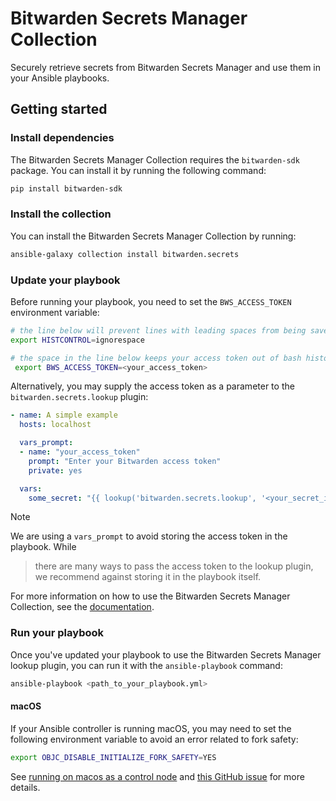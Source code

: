 # Bitwarden Secrets Manager Collection

Securely retrieve secrets from Bitwarden Secrets Manager and use them in your Ansible playbooks.

## Getting started

### Install dependencies

The Bitwarden Secrets Manager Collection requires the `bitwarden-sdk` package. You can install it by
running the following command:

```bash
pip install bitwarden-sdk
```

### Install the collection

You can install the Bitwarden Secrets Manager Collection by running:

```bash
ansible-galaxy collection install bitwarden.secrets
```

### Update your playbook

Before running your playbook, you need to set the `BWS_ACCESS_TOKEN` environment variable:

```bash
# the line below will prevent lines with leading spaces from being saved to bash history
export HISTCONTROL=ignorespace

# the space in the line below keeps your access token out of bash history
 export BWS_ACCESS_TOKEN=<your_access_token>
```

Alternatively, you may supply the access token as a parameter to the `bitwarden.secrets.lookup`
plugin:

<!-- prettier-ignore -->
```yaml
- name: A simple example
  hosts: localhost

  vars_prompt:
  - name: "your_access_token"
    prompt: "Enter your Bitwarden access token"
    private: yes

  vars:
    some_secret: "{{ lookup('bitwarden.secrets.lookup', '<your_secret_id>', access_token=your_access_token) }}"
```

<!-- prettier-ignore -->
> [!NOTE]
We are using a `vars_prompt` to avoid storing the access token in the playbook. While
> there are many ways to pass the access token to the lookup plugin, we recommend against storing it
> in the playbook itself.

For more information on how to use the Bitwarden Secrets Manager Collection, see the
[documentation](https://bitwarden.com/help/ansible-integration).

### Run your playbook

Once you've updated your playbook to use the Bitwarden Secrets Manager lookup plugin, you can run it
with the `ansible-playbook` command:

```bash
ansible-playbook <path_to_your_playbook.yml>
```

#### macOS

If your Ansible controller is running macOS, you may need to set the following environment variable
to avoid an error related to fork safety:

```bash
export OBJC_DISABLE_INITIALIZE_FORK_SAFETY=YES
```

See
[running on macos as a control node](https://docs.ansible.com/ansible/latest/reference_appendices/faq.html#running-on-macos-as-a-control-node)
and [this GitHub issue](https://github.com/ansible/ansible/issues/49207) for more details.
